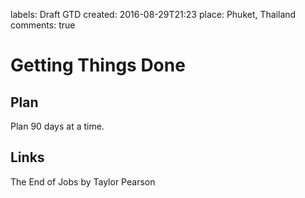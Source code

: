labels: Draft
  		GTD
created: 2016-08-29T21:23
place: Phuket, Thailand
comments: true

# Getting Things Done

## Plan

Plan 90 days at a time.


## Links

The End of Jobs by Taylor Pearson
